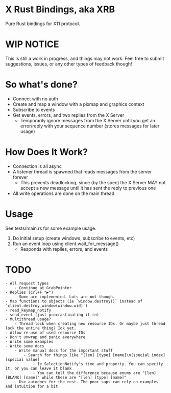 # X Rust Bindings, aka XRB
Pure Rust bindings for X11 protocol.

# WIP NOTICE
This is still a work in progress, and things may not work. Feel free to submit suggestions, issues, or any other types of feedback though!

# So what's done?
- Connect with no auth
- Create and map a window with a pixmap and graphics context
- Subscribe to events
- Get events, errors, and two replies from the X Server
    - Temporarily ignore messages from the X Server until you get an error/reply with your sequence number (stores messages for later usage)

# How Does It Work?
- Connection is all async
- A listener thread is spawned that reads messages from the server forever
    - This prevents deadlocking, since (by the spec) the X Server MAY not accept a new message until it has sent the reply to previous one
- All write operations are done on the main thread

# Usage
See tests/main.rs for some example usage.
1. Do initial setup (create windows, subscribe to events, etc)
2. Run an event loop using client.wait_for_message()
    - Responds with replies, errors, and events

# TODO
    - All request types
        - Continue at GrabPointer
    - Replies (Crl+F "▶")
        - Some are implemented. Lots are not though.
    - Map functions to objects (ie `window.destroy()` instead of `client.destroy_window(window.wid)`)
    - read_keymap_notify
    - send_event (just procrastinating it rn)
    - Multithread usage?
        - Thread lock when creating new resource IDs. Or maybe just thread lock the entire thing? Idk yet.
    - Allow re-use of used resource IDs
    - Don't unwrap and panic everywhere
    - Write some examples
    - Write some docs
        - Write manual docs for the important stuff
            - Search for things like "[len] [type] [name]\n[special index] [special value]
                - Ie SelectionNotify's time and property. You can specify it, or you can leave it blank
                - You can tell the difference because enums are "[len] [BLANK] [name]" while these are "[len] [type] [name]"
        - Use autodocs for the rest. The poor saps can rely on examples and intuition for a bit
